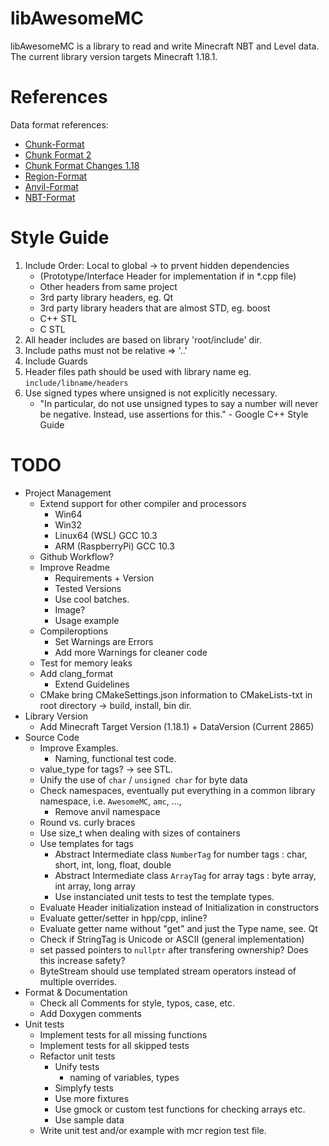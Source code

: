 # libAwesomeMC

libAwesomeMC is a library to read and write Minecraft NBT and Level data.
The current library version targets Minecraft 1.18.1.

# References

Data format references:
* [Chunk-Format](https://minecraft.fandom.com/wiki/Chunk_format)
* [Chunk Format 2](https://wiki.vg/Chunk_Format)
* [Chunk Format Changes 1.18](https://minecraft.fandom.com/wiki/Java_Edition_1.18#General_2)
* [Region-Format](https://minecraft.fandom.com/wiki/Region_file_format)
* [Anvil-Format](https://minecraft.fandom.com/wiki/Anvil_file_format)
* [NBT-Format](https://minecraft.fandom.com/wiki/NBT_format)

# Style Guide

1. Include Order: Local to global -> to prvent hidden dependencies
    * (Prototype/Interface Header for implementation if in *.cpp file)
    * Other headers from same project
    * 3rd party library headers, eg. Qt
    * 3rd party library headers that are almost STD, eg. boost
    * C++ STL
    * C STL 
2. All header includes are based on library 'root/include' dir.
3. Include paths must not be relative => '..'
4. Include Guards 
5. Header files path should be used with library name eg. `include/libname/headers`
6. Use signed types where unsigned is not explicitly necessary.
    * "In particular, do not use unsigned types to say a number will never be negative. Instead, use assertions for this." - Google C++ Style Guide

# TODO

- Project Management
  - Extend support for other compiler and processors
    - Win64
    - Win32
    - Linux64 (WSL) GCC 10.3
    - ARM (RaspberryPi) GCC 10.3
  - Github Workflow?
  - Improve Readme
    - Requirements + Version
    - Tested Versions
    - Use cool batches.
    - Image?
    - Usage example
  - Compileroptions
    - Set Warnings are Errors
    - Add more Warnings for cleaner code
  - Test for memory leaks
  - Add clang_format
    - Extend Guidelines
  - CMake bring CMakeSettings.json information to CMakeLists-txt in root directory -> build, install, bin dir.
- Library Version
  - Add Minecraft Target Version (1.18.1) + DataVersion (Current 2865)
- Source Code
  - Improve Examples.
    - Naming, functional test code.
  - value_type for tags? -> see STL.
  - Unify the use of `char` / `unsigned char` for byte data
  - Check namespaces, eventually put everything in a common library namespace, i.e. `AwesomeMC`, `amc`, ..., 
    - Remove anvil namespace
  - Round vs. curly braces
  - Use size_t when dealing with sizes of containers
  - Use templates for tags
    - Abstract Intermediate class `NumberTag` for number tags : char, short, int, long, float, double
    - Abstract Intermediate class `ArrayTag` for array tags : byte array, int array, long array
    - Use instanciated unit tests to test the template types.
  - Evaluate Header initialization instead of Initialization in constructors
  - Evaluate getter/setter in hpp/cpp, inline?
  - Evaluate getter name without "get" and just the Type name, see. Qt
  - Check if StringTag is Unicode or ASCII (general implementation)
  - set passed pointers to `nullptr` after transfering ownership? Does this increase safety?
  - ByteStream should use templated stream operators instead of multiple overrides.
- Format & Documentation
  - Check all Comments for style, typos, case, etc.
  - Add Doxygen comments
- Unit tests
  - Implement tests for all missing functions
  - Implement tests for all skipped tests
  - Refactor unit tests
    - Unify tests
      - naming of variables, types
    - Simplyfy tests
    - Use more fixtures
    - Use gmock or custom test functions for checking arrays etc.
    - Use sample data
  - Write unit test and/or example with mcr region test file.
